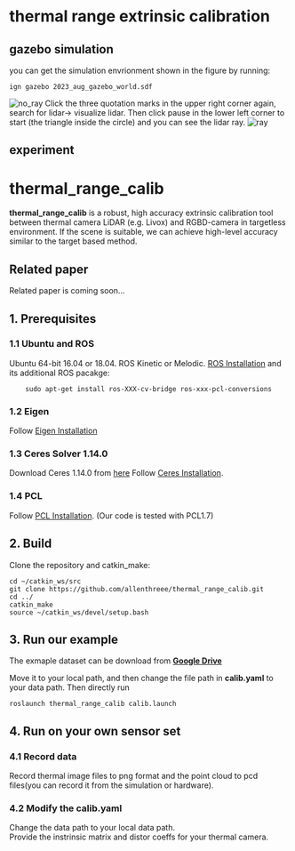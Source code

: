 # thermal range extrinsic calibration

## gazebo simulation

you can get the simulation envrionment shown in the figure by running:

```ign gazebo 2023_aug_gazebo_world.sdf ```

![no_ray](https://github.com/allenthreee/thermal_extrinsic/blob/main/gazebo_simulation/extrinsic.png)
Click the three quotation marks in the upper right corner again, search for lidar-> visualize lidar.
Then click pause in the lower left corner to start (the triangle inside the circle) and you can see the lidar ray.
![ray](https://github.com/allenthreee/thermal_extrinsic/blob/main/gazebo_simulation/extrinsic2.png)

## experiment
# thermal_range_calib
**thermal_range_calib** is a robust, high accuracy extrinsic calibration tool between thermal camera LiDAR (e.g. Livox) and RGBD-camera in targetless environment. If the scene is suitable, we can achieve high-level accuracy similar to the target based method.


## Related paper
Related paper is coming soon...


## 1. Prerequisites
### 1.1 **Ubuntu** and **ROS**
Ubuntu 64-bit 16.04 or 18.04.
ROS Kinetic or Melodic. [ROS Installation](http://wiki.ros.org/ROS/Installation) and its additional ROS pacakge:

```
    sudo apt-get install ros-XXX-cv-bridge ros-xxx-pcl-conversions
```

### 1.2 **Eigen**
Follow [Eigen Installation](http://eigen.tuxfamily.org/index.php?title=Main_Page)

### 1.3 **Ceres Solver 1.14.0**
Download Ceres 1.14.0 from [here](https://github.com/ceres-solver/ceres-solver/releases/tag/1.14.0)
Follow [Ceres Installation](http://ceres-solver.org/installation.html).

### 1.4 **PCL**
Follow [PCL Installation](http://www.pointclouds.org/downloads/linux.html). (Our code is tested with PCL1.7)

## 2. Build
Clone the repository and catkin_make:

```
cd ~/catkin_ws/src
git clone https://github.com/allenthreee/thermal_range_calib.git
cd ../
catkin_make
source ~/catkin_ws/devel/setup.bash
```

## 3. Run our example
The exmaple dataset can be download from [**Google Drive**](https://drive.google.com/drive/folders/1S8CchMg3BzNgnnZs7KR-XiLEV5juh_SD)

Move it to your local path, and then change the file path in **calib.yaml** to your data path. Then directly run
```
roslaunch thermal_range_calib calib.launch
```

## 4. Run on your own sensor set
### 4.1 Record data
Record thermal image files to png format and the point cloud to pcd files(you can record it from the simulation or hardware).
### 4.2 Modify the **calib.yaml**
Change the data path to your local data path.  
Provide the instrinsic matrix and distor coeffs for your thermal camera.


